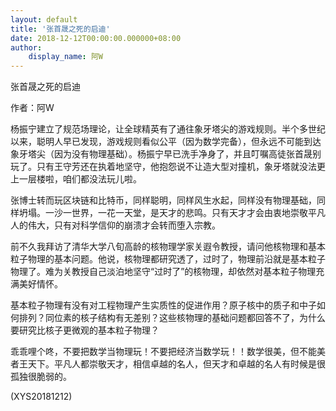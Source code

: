 ```yaml
---
layout: default
title: '张首晟之死的启迪'
date: 2018-12-12T00:00:00.000000+08:00
author:
    display_name: 阿W
---
```


张首晟之死的启迪

作者：阿W

杨振宁建立了规范场理论，让全球精英有了通往象牙塔尖的游戏规则。半个多世纪以来，聪明人早已发现，游戏规则看似公平（因为数学完备），但永远不可能到达象牙塔尖（因为没有物理基础）。杨振宁早已洗手净身了，并且叮嘱高徒张首晟别玩了。只有王守芳还在执着地坚守，他抱怨说不让造大型对撞机，象牙塔就没法更上一层楼啦，咱们都没法玩儿啦。

张博士转而玩区块链和比特币，同样聪明，同样风生水起，同样没有物理基础，同样坍塌。一沙一世界，一花一天堂，是天才的悲鸣。只有天才才会由衷地崇敬平凡人的伟大，只有对科学信仰的崩溃才会转而堕入宗教。

前不久我拜访了清华大学八旬高龄的核物理学家关遐令教授，请问他核物理和基本粒子物理的基本问题。他说，核物理都研究透了，过时了，物理前沿就是基本粒子物理了。难为关教授自己淡泊地坚守“过时了”的核物理，却依然对基本粒子物理充满美好情怀。

基本粒子物理有没有对工程物理产生实质性的促进作用？原子核中的质子和中子如何排列？同位素的核子结构有无差别？这些核物理的基础问题都回答不了，为什么要研究比核子更微观的基本粒子物理？

乖乖哩个咚，不要把数学当物理玩！不要把经济当数学玩！！数学很美，但不能美者王天下。平凡人都崇敬天才，相信卓越的名人，但天才和卓越的名人有时候是很孤独很脆弱的。

(XYS20181212)

